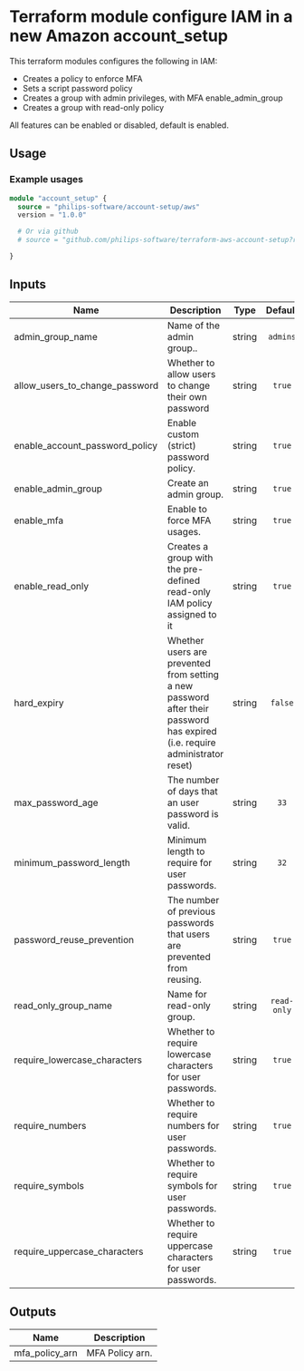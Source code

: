 # Terraform module configure IAM in a new Amazon account_setup

This terraform modules configures the following in IAM:

- Creates a policy to enforce MFA
- Sets a script password policy
- Creates a group with admin privileges, with MFA enable_admin_group
- Creates a group with read-only policy

All features can be enabled or disabled, default is enabled.

## Usage

### Example usages

```terraform
module "account_setup" {
  source = "philips-software/account-setup/aws"
  version = "1.0.0"

  # Or via github
  # source = "github.com/philips-software/terraform-aws-account-setup?ref=1.0.0"

}

```

## Inputs

| Name                           | Description                                                                                                                 | Type   | Default     | Required |
| ------------------------------ | --------------------------------------------------------------------------------------------------------------------------- | :----: | :---------: | :------: |
| admin_group_name               | Name of the admin group..                                                                                                   | string | `admins`    | no       |
| allow_users_to_change_password | Whether to allow users to change their own password                                                                         | string | `true`      | no       |
| enable_account_password_policy | Enable custom (strict) password policy.                                                                                     | string | `true`      | no       |
| enable_admin_group             | Create an admin group.                                                                                                      | string | `true`      | no       |
| enable_mfa                     | Enable to force MFA usages.                                                                                                 | string | `true`      | no       |
| enable_read_only               | Creates a group with the pre-defined read-only IAM policy assigned to it                                                    | string | `true`      | no       |
| hard_expiry                    | Whether users are prevented from setting a new password after their password has expired (i.e. require administrator reset) | string | `false`     | no       |
| max_password_age               | The number of days that an user password is valid.                                                                          | string | `33`        | no       |
| minimum_password_length        | Minimum length to require for user passwords.                                                                               | string | `32`        | no       |
| password_reuse_prevention      | The number of previous passwords that users are prevented from reusing.                                                     | string | `true`      | no       |
| read_only_group_name           | Name for read-only group.                                                                                                   | string | `read-only` | no       |
| require_lowercase_characters   | Whether to require lowercase characters for user passwords.                                                                 | string | `true`      | no       |
| require_numbers                | Whether to require numbers for user passwords.                                                                              | string | `true`      | no       |
| require_symbols                | Whether to require symbols for user passwords.                                                                              | string | `true`      | no       |
| require_uppercase_characters   | Whether to require uppercase characters for user passwords.                                                                 | string | `true`      | no       |

## Outputs

| Name           | Description     |
| -------------- | --------------- |
| mfa_policy_arn | MFA Policy arn. |
